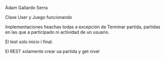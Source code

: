 Àdam Gallardo Serra

Clase User y Juego funcionando

Implementaciones heachas todas a excepción de Terminar partida, partidas en las que a participado ni actividad de un usuario.

El test solo inicio i final.

El REST solamente crear ua partida y get nivel
